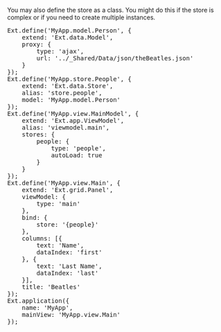 You may also define the store as a class. You might do this if the store is complex
or if you need to create multiple instances.

<pre class="runnable">
Ext.define('MyApp.model.Person', {
    extend: 'Ext.data.Model',
    proxy: {
        type: 'ajax',
        url: '../_Shared/Data/json/theBeatles.json'
    }
});
Ext.define('MyApp.store.People', {
    extend: 'Ext.data.Store',
    alias: 'store.people',
    model: 'MyApp.model.Person'
});
Ext.define('MyApp.view.MainModel', {
    extend: 'Ext.app.ViewModel',
    alias: 'viewmodel.main',
    stores: {
        people: {
            type: 'people',
            autoLoad: true
        }
    }
});
Ext.define('MyApp.view.Main', {
    extend: 'Ext.grid.Panel',
    viewModel: {
        type: 'main'
    },
    bind: {
        store: '{people}'
    },
    columns: [{
        text: 'Name',
        dataIndex: 'first'
    }, {
        text: 'Last Name',
        dataIndex: 'last'
    }],
    title: 'Beatles'
});
Ext.application({
    name: 'MyApp',
    mainView: 'MyApp.view.Main'
});
</pre>